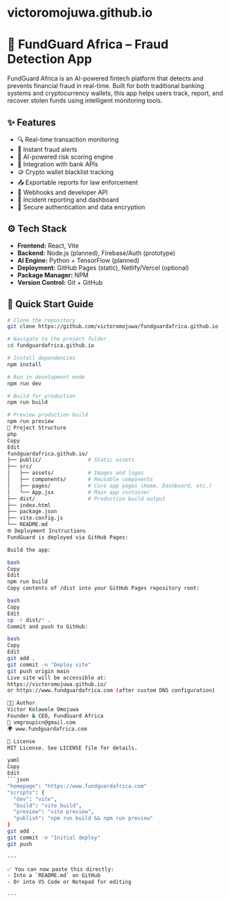 # victoromojuwa.github.io
# 🚨 FundGuard Africa – Fraud Detection App

FundGuard Africa is an AI-powered fintech platform that detects and prevents financial fraud in real-time. Built for both traditional banking systems and cryptocurrency wallets, this app helps users track, report, and recover stolen funds using intelligent monitoring tools.

## ✨ Features

- 🔍 Real-time transaction monitoring  
- 🚨 Instant fraud alerts  
- 🧠 AI-powered risk scoring engine  
- 🏦 Integration with bank APIs  
- 🪙 Crypto wallet blacklist tracking  
- 📤 Exportable reports for law enforcement  
- 📡 Webhooks and developer API  
- 🧾 Incident reporting and dashboard  
- 🔐 Secure authentication and data encryption  

## ⚙️ Tech Stack

- **Frontend:** React, Vite  
- **Backend:** Node.js (planned), Firebase/Auth (prototype)  
- **AI Engine:** Python + TensorFlow (planned)  
- **Deployment:** GitHub Pages (static), Netlify/Vercel (optional)  
- **Package Manager:** NPM  
- **Version Control:** Git + GitHub  

## 🚀 Quick Start Guide

```bash
# Clone the repository
git clone https://github.com/victoromojuwa/fundguardafrica.github.io

# Navigate to the project folder
cd fundguardafrica.github.io

# Install dependencies
npm install

# Run in development mode
npm run dev

# Build for production
npm run build

# Preview production build
npm run preview
📁 Project Structure
php
Copy
Edit
fundguardafrica.github.io/
├── public/               # Static assets
├── src/
│   ├── assets/           # Images and logos
│   ├── components/       # Reusable components
│   ├── pages/            # Core app pages (Home, Dashboard, etc.)
│   └── App.jsx           # Main app container
├── dist/                 # Production build output
├── index.html
├── package.json
├── vite.config.js
└── README.md
🌐 Deployment Instructions
FundGuard is deployed via GitHub Pages:

Build the app:

bash
Copy
Edit
npm run build
Copy contents of /dist into your GitHub Pages repository root:

bash
Copy
Edit
cp -r dist/* .
Commit and push to GitHub:

bash
Copy
Edit
git add .
git commit -m "Deploy site"
git push origin main
Live site will be accessible at:
https://victoromojuwa.github.io/
or https://www.fundguardafrica.com (after custom DNS configuration)

🧑‍💼 Author
Victor Kolawole Omojuwa
Founder & CEO, FundGuard Africa
📧 vmgroupicn@gmail.com
🌍 www.fundguardafrica.com

📄 License
MIT License. See LICENSE file for details.

yaml
Copy
Edit
```json
"homepage": "https://www.fundguardafrica.com"
"scripts": {
  "dev": "vite",
  "build": "vite build",
  "preview": "vite preview",
  "publish": "npm run build && npm run preview"
}
git add .
git commit -m "Initial deploy"
git push

---

✅ You can now paste this directly:
- Into a `README.md` on GitHub
- Or into VS Code or Notepad for editing

---











